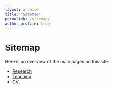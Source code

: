 ```yaml
---
layout: archive
title: "Sitemap"
permalink: /sitemap/
author_profile: true
---
```


# Sitemap

Here is an overview of the main pages on this site:

- [Research](/research/)
- [Teaching](/teaching/)
- [CV](/cv/)
